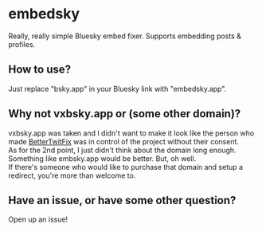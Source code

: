 # embedsky

Really, really simple Bluesky embed fixer. Supports embedding posts & profiles.

## How to use?

Just replace "bsky.app" in your Bluesky link with "embedsky.app".

## Why not vxbsky.app or (some other domain)?

vxbsky.app was taken and I didn't want to make it look like the person who made [BetterTwitFix](https://github.com/dylanpdx/BetterTwitFix) was in control of the project without their consent.  
As for the 2nd point, I just didn't think about the domain long enough. Something like embsky.app would be better. But, oh well.  
If there's someone who would like to purchase that domain and setup a redirect, you're more than welcome to.

## Have an issue, or have some other question?

Open up an issue!
